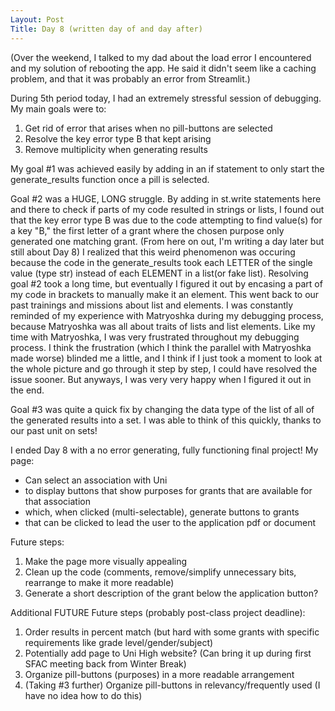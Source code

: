 ```yaml
---
Layout: Post
Title: Day 8 (written day of and day after)
---
```


(Over the weekend, I talked to my dad about the load error I encountered and my solution of rebooting the app. He said it didn't seem like a caching problem, and that it was probably an error from Streamlit.)

During 5th period today, I had an extremely stressful session of debugging.
My main goals were to:
1. Get rid of error that arises when no pill-buttons are selected
2. Resolve the key error type B that kept arising
3. Remove multiplicity when generating results

My goal #1 was achieved easily by adding in an if statement to only start the generate_results function once a pill is selected.

Goal #2 was a HUGE, LONG struggle. By adding in st.write statements here and there to check if parts of my code resulted in strings or lists, I found out that the key error type B was due to the code attempting to find value(s) for a key "B," the first letter of a grant where the chosen purpose only generated one matching grant.
(From here on out, I'm writing a day later but still about Day 8) I realized that this weird phenomenon was occuring because the code in the generate_results took each LETTER of the single value (type str) instead of each ELEMENT in a list(or fake list).
Resolving goal #2 took a long time, but eventually I figured it out by encasing a part of my code in brackets to manually make it an element.
This went back to our past trainings and missions about list and elements. I was constantly reminded of my experience with Matryoshka during my debugging process, because Matryoshka was all about traits of lists and list elements. Like my time with Matryoshka, I was very frustrated throughout my debugging process. I think the frustration (which I think the parallel with Matryoshka made worse) blinded me a little, and I think if I just took a moment to look at the whole picture and go through it step by step, I could have resolved the issue sooner. But anyways, I was very very happy when I figured it out in the end.

Goal #3 was quite a quick fix by changing the data type of the list of all of the generated results into a set. I was able to think of this quickly, thanks to our past unit on sets!

I ended Day 8 with a no error generating, fully functioning final project!
My page:
- Can select an association with Uni
- to display buttons that show purposes for grants that are available for that association
- which, when clicked (multi-selectable), generate buttons to grants
- that can be clicked to lead the user to the application pdf or document

Future steps:
1. Make the page more visually appealing
2. Clean up the code (comments, remove/simplify unnecessary bits, rearrange to make it more readable)
3. Generate a short description of the grant below the application button?

Additional FUTURE Future steps (probably post-class project deadline):
1. Order results in percent match (but hard with some grants with specific requirements like grade level/gender/subject)
2. Potentially add page to Uni High website? (Can bring it up during first SFAC meeting back from Winter Break)
3. Organize pill-buttons (purposes) in a more readable arrangement
4. (Taking #3 further) Organize pill-buttons in relevancy/frequently used (I have no idea how to do this)
